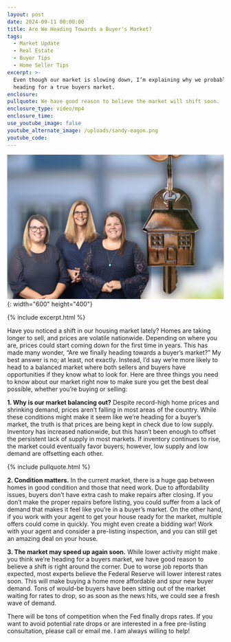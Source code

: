 ```yaml
---
layout: post
date: 2024-09-11 00:00:00
title: Are We Heading Towards a Buyer's Market?
tags:
  - Market Update
  - Real Estate
  - Buyer Tips
  - Home Seller Tips
excerpt: >-
  Even though our market is slowing down, I’m explaining why we probably aren’t
  heading for a true buyers market. 
enclosure:
pullquote: We have good reason to believe the market will shift soon.
enclosure_type: video/mp4
enclosure_time:
use_youtube_image: false
youtube_alternate_image: /uploads/sandy-eagon.png
youtube_code:
---
```

![](/uploads/sandy-eagon-1.png){: width="600" height="400"}

{% include excerpt.html %}

Have you noticed a shift in our housing market lately? Homes are taking longer to sell, and prices are volatile nationwide. Depending on where you are, prices could start coming down for the first time in years. This has made many wonder, “Are we finally heading towards a buyer’s market?” My best answer is no; at least, not exactly. Instead, I’d say we’re more likely to head to a balanced market where both sellers and buyers have opportunities if they know what to look for. Here are three things you need to know about our market right now to make sure you get the best deal possible, whether you’re buying or selling:

**1\. Why is our market balancing out?** Despite record-high home prices and shrinking demand, prices aren’t falling in most areas of the country. While these conditions might make it seem like we’re heading for a buyer’s market, the truth is that prices are being kept in check due to low supply. Inventory has increased nationwide, but this hasn’t been enough to offset the persistent lack of supply in most markets. If inventory continues to rise, the market could eventually favor buyers; however, low supply and low demand are offsetting each other.

{% include pullquote.html %}

**2\. Condition matters.** In the current market, there is a huge gap between homes in good condition and those that need work. Due to affordability issues, buyers don’t have extra cash to make repairs after closing. If you don’t make the proper repairs before listing, you could suffer from a lack of demand that makes it feel like you’re in a buyer’s market. On the other hand, if you work with your agent to get your house ready for the market, multiple offers could come in quickly. You might even create a bidding war! Work with your agent and consider a pre-listing inspection, and you can still get an amazing deal on your house.

**3\. The market may speed up again soon.** While lower activity might make you think we’re heading for a buyers market, we have good reason to believe a shift is right around the corner. Due to worse job reports than expected, most experts believe the Federal Reserve will lower interest rates soon. This will make buying a home more affordable and spur new buyer demand. Tons of would-be buyers have been sitting out of the market waiting for rates to drop, so as soon as the news hits, we could see a fresh wave of demand.

There will be tons of competition when the Fed finally drops rates. If you want to avoid potential rate drops or are interested in a free pre-listing consultation, please call or email me. I am always willing to help!